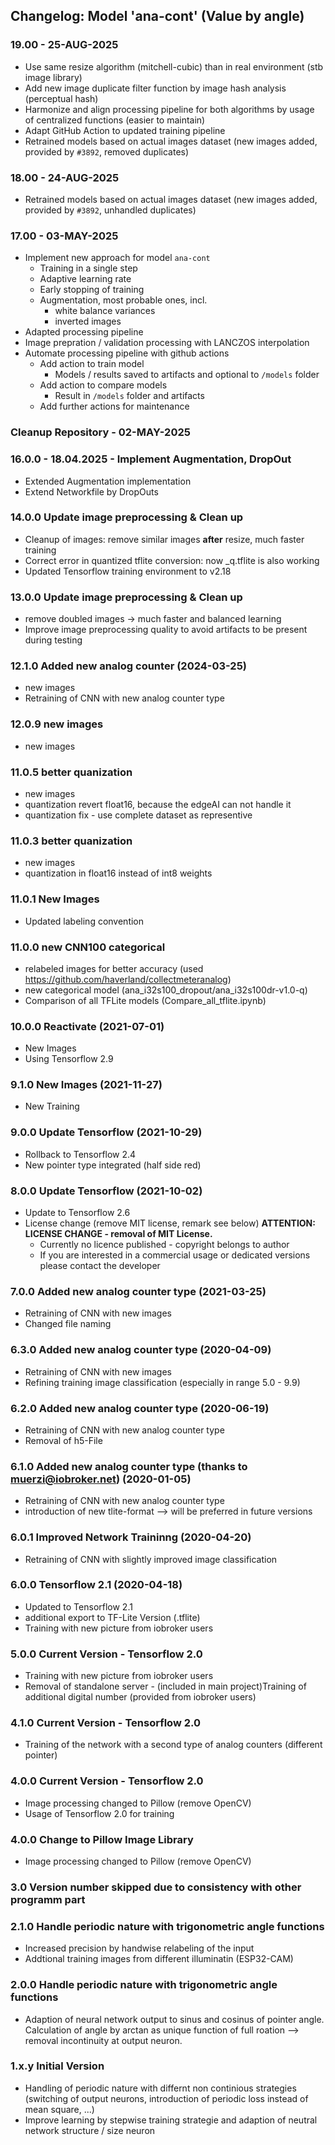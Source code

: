 ## Changelog: Model 'ana-cont' (Value by angle)

### 19.00 - 25-AUG-2025
* Use same resize algorithm (mitchell-cubic) than in real environment (stb image library)
* Add new image duplicate filter function by image hash analysis (perceptual hash)
* Harmonize and align processing pipeline for both algorithms by usage of centralized functions (easier to maintain)
* Adapt GitHub Action to updated training pipeline
* Retrained models based on actual images dataset (new images added, provided by `#3892`, removed duplicates)

### 18.00 - 24-AUG-2025
* Retrained models based on actual images dataset (new images added, provided by `#3892`, unhandled duplicates)

### 17.00 - 03-MAY-2025
  * Implement new approach for model `ana-cont`
    * Training in a single step
    * Adaptive learning rate
    * Early stopping of training
    * Augmentation, most probable ones, incl.
      * white balance variances
      * inverted images
  * Adapted processing pipeline
  * Image prepration / validation processing with LANCZOS interpolation
  * Automate processing pipeline with github actions
    * Add action to train model
      * Models / results saved to artifacts and optional to `/models` folder
    * Add action to compare models
      * Result in `/models` folder and artifacts
    * Add further actions for maintenance

### Cleanup Repository - 02-MAY-2025

### 16.0.0 - 18.04.2025 - Implement Augmentation, DropOut
* Extended Augmentation implementation
* Extend Networkfile by DropOuts

### 14.0.0 Update image preprocessing & Clean up
* Cleanup of images: remove similar images **after** resize, much faster training
* Correct error in quantized tflite conversion: now _q.tflite is also working
* Updated Tensorflow training environment to v2.18

### 13.0.0 Update image preprocessing & Clean up
* remove doubled images -> much faster and balanced learning
* Improve image preprocessing quality to avoid artifacts to be present during testing

### 12.1.0 Added new analog counter (2024-03-25)
* new images
* Retraining of CNN with new analog counter type

### 12.0.9 new images
* new images

### 11.0.5 better quanization
* new images
* quantization revert float16, because the edgeAI can not handle it
* quantization fix - use complete dataset as representive


### 11.0.3 better quanization
* new images
* quantization in float16 instead of int8 weights

### 11.0.1 New Images
* Updated labeling convention

### 11.0.0 new CNN100 categorical
* relabeled images for better accuracy (used <https://github.com/haverland/collectmeteranalog>)
* new categorical model (ana_i32s100_dropout/ana_i32s100dr-v1.0-q)
* Comparison of all TFLite models (Compare_all_tflite.ipynb)


### 10.0.0 Reactivate (2021-07-01)
* New Images
* Using Tensorflow 2.9

### 9.1.0 New Images (2021-11-27)
* New Training

### 9.0.0 Update Tensorflow (2021-10-29)
* Rollback to Tensorflow 2.4
* New pointer type integrated (half side red)

### 8.0.0 Update Tensorflow (2021-10-02)
* Update to Tensorflow 2.6
* License change (remove MIT license, remark see below)
    **ATTENTION: LICENSE CHANGE - removal of MIT License.** 
    - Currently no licence published - copyright belongs to author
    - If you are interested in a commercial usage or dedicated versions please contact the developer


### 7.0.0 Added new analog counter type (2021-03-25)
* Retraining of CNN with new images
* Changed file naming

### 6.3.0 Added new analog counter type (2020-04-09)
* Retraining of CNN with new images
* Refining training image classification (especially in range 5.0 - 9.9)

### 6.2.0 Added new analog counter type (2020-06-19)
* Retraining of CNN with new analog counter type
* Removal of h5-File

### 6.1.0 Added new analog counter type (thanks to muerzi@iobroker.net) (2020-01-05)
* Retraining of CNN with new analog counter type
* introduction of new tlite-format --> will be preferred in future versions

### 6.0.1 Improved Network Traininng (2020-04-20)
* Retraining of CNN with slightly improved image classification

### 6.0.0 Tensorflow 2.1 (2020-04-18)
* Updated to Tensorflow 2.1
* additional export to TF-Lite Version (.tflite)
* Training with new picture from iobroker users

### 5.0.0 Current Version - Tensorflow 2.0
* Training with new picture from iobroker users
* Removal of standalone server - (included in main project)Training of additional digital number (provided from iobroker users)

### 4.1.0 Current Version - Tensorflow 2.0
* Training of the network with a second type of analog counters (different pointer)

### 4.0.0 Current Version - Tensorflow 2.0
* Image processing changed to Pillow (remove OpenCV)
* Usage of Tensorflow 2.0 for training

### 4.0.0 Change to Pillow Image Library
* Image processing changed to Pillow (remove OpenCV)

### 3.0 Version number skipped due to consistency with other programm part

### 2.1.0 Handle periodic nature with trigonometric angle functions
* Increased precision by handwise relabeling of the input
* Addtional training images from different illuminatin (ESP32-CAM)

### 2.0.0 Handle periodic nature with trigonometric angle functions
* Adaption of neural network output to sinus and cosinus of pointer angle. Calculation of angle by arctan as unique function of full roation --> removal incontinuity at output neuron.

### 1.x.y Initial Version
* Handling of periodic nature with differnt non continious strategies (switching of output neurons, introduction of periodic loss instead of mean square, ...)
* Improve learning by stepwise training strategie and adaption of neutral network structure / size
neuron